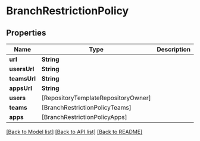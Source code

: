 # BranchRestrictionPolicy

## Properties
Name | Type | Description | Notes
------------ | ------------- | ------------- | -------------
**url** | **String** |  | 
**usersUrl** | **String** |  | 
**teamsUrl** | **String** |  | 
**appsUrl** | **String** |  | 
**users** | [RepositoryTemplateRepositoryOwner] |  | 
**teams** | [BranchRestrictionPolicyTeams] |  | 
**apps** | [BranchRestrictionPolicyApps] |  | 

[[Back to Model list]](../README.md#documentation-for-models) [[Back to API list]](../README.md#documentation-for-api-endpoints) [[Back to README]](../README.md)


